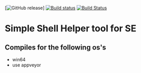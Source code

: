 
[![GitHub release](https://img.shields.io/github/issues/mcbernie/se_cleanup.svg)]
[![Build status](https://ci.appveyor.com/api/projects/status/plwortay465b02ih/branch/master?svg=true)](https://ci.appveyor.com/project/mcbernie/se-cleanup/branch/master) [![Build Status](https://travis-ci.org/mcbernie/se_cleanup.svg?branch=master)](https://travis-ci.org/mcbernie/se_cleanup)
# Simple Shell Helper tool for SE

## Compiles for the following os's
- win64 
- use appveyor
